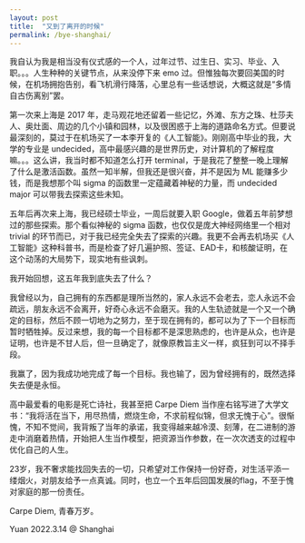 ```yaml
---
layout: post
title:  "又到了离开的时候"
permalink: /bye-shanghai/
---
```


我自认为我是相当没有仪式感的一个人，过年过节、过生日、实习、毕业、入职。。。人生种种的关键节点，从来没停下来 emo 过。但惟独每次要回美国的时候，在机场拥抱告别，看飞机滑行降落，心里总有一些话想说，大概这就是“多情自古伤离别”罢。

第一次来上海是 2017 年，走马观花地还留着一些记忆，外滩、东方之珠、杜莎夫人、奥灶面、周边的几个小镇和园林，以及很困惑于上海的道路命名方式。但要说最深刻的，莫过于在机场买了一本李开复的《人工智能》。刚刚高中毕业的我，大学的专业是 undecided，高中最感兴趣的是世界历史，对计算机的了解程度嘛。。。这么讲，我当时都不知道怎么打开 terminal，于是我花了整整一晚上理解了什么是激活函数。虽然一知半解，但我还是很兴奋，并不是因为 ML 能赚多少钱，而是我想那个叫 sigma 的函数里一定蕴藏着神秘的力量，而 undecided major 可以带我去探索这些未知。

五年后再次来上海，我已经硕士毕业，一周后就要入职 Google，做着五年前梦想过的那些探索。那个看似神秘的 sigma 函数，也仅仅是庞大神经网络里一个相对 trivial 的环节而已，对于我已经完全失去了探索的兴趣。我更不会再去机场买《人工智能》这种科普书，而是检查了好几遍护照、签证、EAD卡，和核酸证明，在这个动荡的大局势下，现实地有些讽刺。

我开始回想，这五年我到底失去了什么？

我曾经以为，自己拥有的东西都是理所当然的，家人永远不会老去，恋人永远不会疏远，朋友永远不会离开，好奇心永远不会磨灭。我的人生轨迹就是一个又一个确定的目标，然后不顾一切地为之努力，至于现在拥有的，都可以为了下一个目标而暂时牺牲掉。反过来想，我的每一个目标都不是深思熟虑的，也许是从众，也许是证明，也许是不甘人后，但一旦确定了，就像原教旨主义一样，疯狂到可以不择手段。

我赢了，因为我成功地完成了每一个目标。我也输了，因为曾经拥有的，既然选择失去便是永恒。

高中最爱看的电影是死亡诗社，我甚至把 Carpe Diem 当作座右铭写进了大学文书：“我将活在当下，用尽热情，燃烧生命，不求前程似锦，但求无愧于心”。很惭愧，不知不觉间，我背叛了当年的承诺，我变得越来越冷漠、刻薄，在二进制的游走中消磨着热情，开始把人生当作模型，把资源当作参数，在一次次透支的过程中优化自己的人生。

23岁，我不奢求能找回失去的一切，只希望对工作保持一份好奇，对生活平添一缕烟火，对朋友给予一点真诚。同时，也立一个五年后回国发展的flag，不至于愧对家庭的那一份责任。

Carpe Diem, 青春万岁。

Yuan
2022.3.14 @ Shanghai

